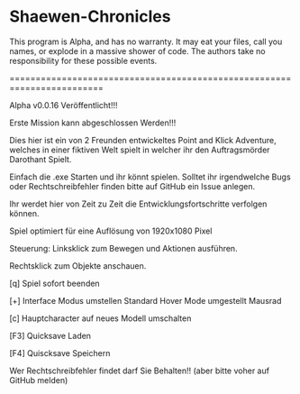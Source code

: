 ﻿
Shaewen-Chronicles
==================

This program is Alpha, and has no warranty. It may eat your files,
call you names, or explode in a massive shower of code. The authors take
no responsibility for these possible events.

========================================================================

Alpha v0.0.16 Veröffentlicht!!!

Erste Mission kann abgeschlossen Werden!!!

Dies hier ist ein von 2 Freunden entwickeltes Point and Klick Adventure, welches in einer fiktiven Welt spielt in welcher ihr den Auftragsmörder Darothant Spielt.

Einfach die .exe Starten und ihr könnt spielen.
Solltet ihr irgendwelche Bugs oder Rechtschreibfehler finden bitte auf GitHub ein Issue anlegen.

Ihr werdet hier von Zeit zu Zeit die Entwicklungsfortschritte verfolgen können.


Spiel optimiert für eine Auflösung von 1920x1080 Pixel


Steuerung:
Linksklick zum Bewegen und Aktionen ausführen.

Rechtsklick zum Objekte anschauen.

[q] Spiel sofort beenden

[+] Interface Modus umstellen Standard Hover Mode umgestellt Mausrad

[c] Hauptcharacter auf neues Modell umschalten

[F3] Quicksave Laden

[F4] Quiscksave Speichern


Wer Rechtschreibfehler findet darf Sie Behalten!! (aber bitte voher auf GitHub melden)


